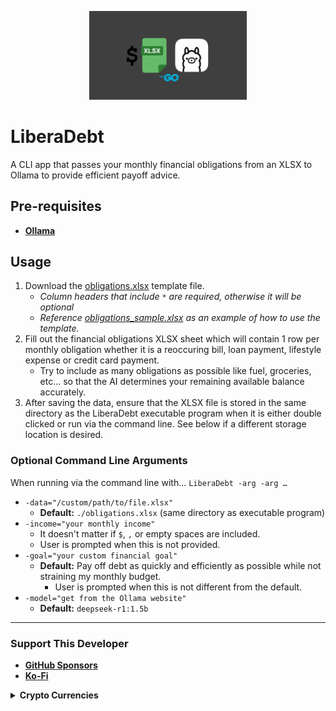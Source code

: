 <p align="center">
   <img src="thumbnail.png" alt="LiberaDebt" width="50%"/>
</p>

# LiberaDebt
A CLI app that passes your monthly financial obligations from an XLSX to Ollama to provide efficient payoff advice.

## Pre-requisites
* [**Ollama**](https://ollama.com)

## Usage
1. Download the [obligations.xlsx](https://github.com/nomadicGopher/LiberaDebt/blob/main/obligations.xlsx) template file.
    * _Column headers that include `*` are required, otherwise it will be optional_
    * _Reference [obligations_sample.xlsx](https://github.com/nomadicGopher/LiberaDebt/blob/main/obligations_sample.xlsx) as an example of how to use the template._
2. Fill out the financial obligations XLSX sheet which will contain 1 row per monthly obligation whether it is a reoccuring bill, loan payment, lifestyle expense or credit card payment.
    * Try to include as many obligations as possible like fuel, groceries, etc… so that the AI determines your remaining available balance accurately.
4. After saving the data, ensure that the XLSX file is stored in the same directory as the LiberaDebt executable program when it is either double clicked or run via the command line. See below if a different storage location is desired.

### Optional Command Line Arguments
When running via the command line with… `LiberaDebt -arg -arg …`
* `-data="/custom/path/to/file.xlsx"`
    * **Default:** `./obligations.xlsx` (same directory as executable program)
* `-income="your monthly income"`
    * It doesn't matter if `$`, `,` or empty spaces are included.
    * User is prompted when this is not provided.
*	`-goal="your custom financial goal"`
    * **Default:** Pay off debt as quickly and efficiently as possible while not straining my monthly budget.
 	  *	User is prompted when this is not different from the default.
*	`-model="get from the Ollama website"`
    * **Default:** `deepseek-r1:1.5b`

---

### Support This Developer
* [**GitHub Sponsors**](https://github.com/sponsors/nomadicGopher)
* [**Ko-Fi**](https://ko-fi.com/nomadicGopher)

<details>
  <summary><b>Crypto Currencies</b></summary>
  <ul>
    <li><b>ETH</b>: 0x7531d86D5Dbda398369ec43205F102e79B3c647A</li>
    <li><b>BTC</b>: bc1qtkuzp85vph7y37rqjlznuta293qsay07cgg90s</li>
    <li><b>LTC</b>: ltc1q9pquzquaj6peplygqdrcxxvcnd5fcud7x80lh8</li>
    <li><b>DOGE</b>: DNQ3GHBVEcNpzXNeB7B4sPqd7L1GhUpMg3</li>
    <li><b>SOL</b>: EQ6QwibvKZsazjvQGJk6fsGW4BQSDS1Zs6Dj79HfVvME</li>
  </ul>
</details>

